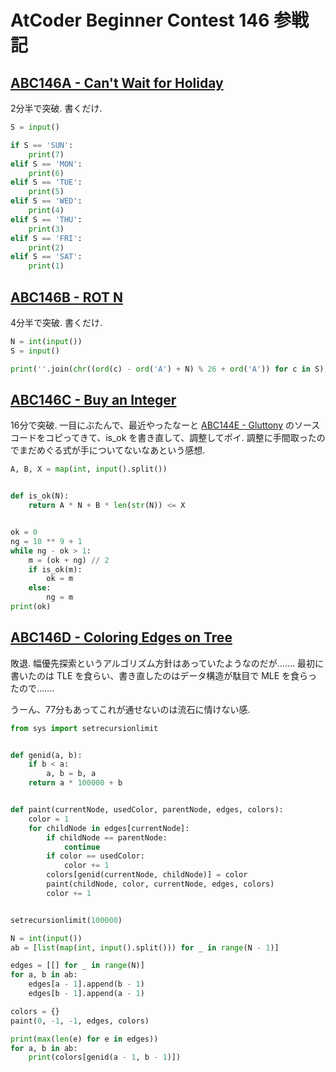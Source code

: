 # AtCoder Beginner Contest 146 参戦記

## [ABC146A - Can't Wait for Holiday](https://atcoder.jp/contests/abc146/tasks/abc146_a)

2分半で突破. 書くだけ.

```python
S = input()

if S == 'SUN':
    print(7)
elif S == 'MON':
    print(6)
elif S == 'TUE':
    print(5)
elif S == 'WED':
    print(4)
elif S == 'THU':
    print(3)
elif S == 'FRI':
    print(2)
elif S == 'SAT':
    print(1)
```

## [ABC146B - ROT N](https://atcoder.jp/contests/abc146/tasks/abc146_b)

4分半で突破. 書くだけ.

```python
N = int(input())
S = input()

print(''.join(chr((ord(c) - ord('A') + N) % 26 + ord('A')) for c in S))
```

## [ABC146C - Buy an Integer](https://atcoder.jp/contests/abc146/tasks/abc146_c)

16分で突破. 一目にぶたんで、最近やったなーと [ABC144E - Gluttony](https://atcoder.jp/contests/abc144/tasks/abc144_e) のソースコードをコピってきて、is_ok を書き直して、調整してポイ. 調整に手間取ったのでまだめぐる式が手についてないなあという感想.

```python
A, B, X = map(int, input().split())


def is_ok(N):
    return A * N + B * len(str(N)) <= X


ok = 0
ng = 10 ** 9 + 1
while ng - ok > 1:
    m = (ok + ng) // 2
    if is_ok(m):
        ok = m
    else:
        ng = m
print(ok)
```

## [ABC146D - Coloring Edges on Tree](https://atcoder.jp/contests/abc146/tasks/abc146_d)

敗退. 幅優先探索というアルゴリズム方針はあっていたようなのだが……. 最初に書いたのは TLE を食らい、書き直したのはデータ構造が駄目で MLE を食らったので…….

うーん、77分もあってこれが通せないのは流石に情けない感.

```python
from sys import setrecursionlimit


def genid(a, b):
    if b < a:
        a, b = b, a
    return a * 100000 + b


def paint(currentNode, usedColor, parentNode, edges, colors):
    color = 1
    for childNode in edges[currentNode]:
        if childNode == parentNode:
            continue
        if color == usedColor:
            color += 1
        colors[genid(currentNode, childNode)] = color
        paint(childNode, color, currentNode, edges, colors)
        color += 1


setrecursionlimit(100000)

N = int(input())
ab = [list(map(int, input().split())) for _ in range(N - 1)]

edges = [[] for _ in range(N)]
for a, b in ab:
    edges[a - 1].append(b - 1)
    edges[b - 1].append(a - 1)

colors = {}
paint(0, -1, -1, edges, colors)

print(max(len(e) for e in edges))
for a, b in ab:
    print(colors[genid(a - 1, b - 1)])
```
